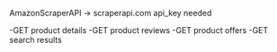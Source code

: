 AmazonScraperAPI
-> scraperapi.com api_key needed

-GET product details
-GET product reviews
-GET product offers
-GET search results
